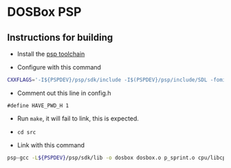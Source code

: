 # DOSBox PSP

## Instructions for building

- Install the [psp toolchain](https://github.com/pspdev/psptoolchian)

- Configure with this command

```sh
CXXFLAGS='-I${PSPDEV}/psp/sdk/include -I$(PSPDEV}/psp/include/SDL -fomit-frame-pointer -Os -frename-registers  -G0 -I${PSPDEV}/psp/include/SDL' LDFLAGS='-L${PSPDEV}/psp/sdk/lib -L${PSPDEV}/psp/lib -lc -lpspuser -lpspkernel' ./configure --host=psp
```
- Comment out this line in config.h
```
#define HAVE_PWD_H 1
```

- Run `make`, it will fail to link, this is expected.

- `cd src`

- Link with this command
```sh 
psp-gcc -L${PSPDEV}/psp/sdk/lib -o dosbox dosbox.o p_sprint.o cpu/libcpu.a debug/libdebug.a dos/libdos.a fpu/libfpu.a hardware/libhardware.a gui/libgui.a ints/libints.a misc/libmisc.a shell/libshell.a -lm hardware/serialport/libserial.a -lpspdebug -lpspgu -lpspctrl -lpspdisplay -lpspge -lpspsdk -lpsprtc -lpspaudio -lstdc++ -lpspirkeyb -lc -lpspnet -lpspnet_inet -lpsppower -lpsputility -lpspuser -lpspkernel -specs=${PSPDEV}/psp/sdk/lib/prxspecs -Wl,-T${PSPDEV}/psp/sdk/lib/linkfile.prx,-q && psp-fixup-imports dosbox && psp-prxgen dosbox dosbox.prx && mksfo "DOSBox PSP" PARAM.SFO && pack-pbp EBOOT.PBP PARAM.SFO NULL NULL NULL NULL NULL dosbox.prx NULL`
```
